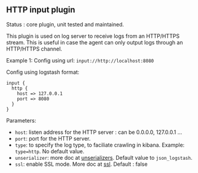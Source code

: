 HTTP input plugin
---

Status : core plugin, unit tested and maintained.

This plugin is used on log server to receive logs from an HTTP/HTTPS stream. This is useful
in case the agent can only output logs through an HTTP/HTTPS channel.

Example 1:
Config using url: ``input://http://localhost:8080``

Config using logstash format:
````
input {
  http {
    host => 127.0.0.1
    port => 8080
  }
}
````

Parameters:

* ``host``: listen address for the HTTP server : can be 0.0.0.0, 127.0.0.1 ...
* ``port``: port for the HTTP server.
* ``type``: to specify the log type, to faciliate crawling in kibana. Example: ``type=http``. No default value.
* ``unserializer``: more doc at [unserializers](unserializers.md). Default value to ``json_logstash``.
* ``ssl``: enable SSL mode. More doc at [ssl](../ssl.md). Default : false
